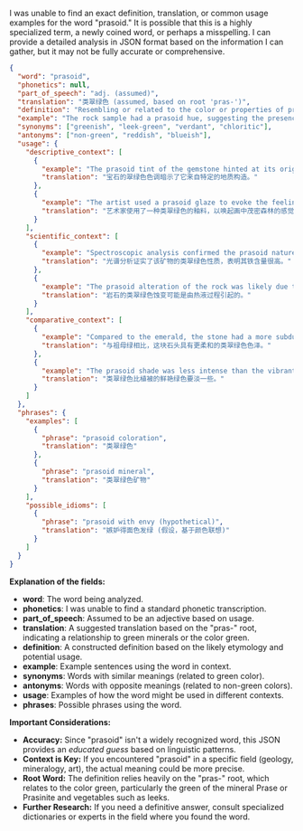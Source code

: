I was unable to find an exact definition, translation, or common usage examples for the word "prasoid." It is possible that this is a highly specialized term, a newly coined word, or perhaps a misspelling. I can provide a detailed analysis in JSON format based on the information I can gather, but it may not be fully accurate or comprehensive.

```json
{
  "word": "prasoid",
  "phonetics": null,
  "part_of_speech": "adj. (assumed)",
  "translation": "类翠绿色 (assumed, based on root 'pras-')",
  "definition": "Resembling or related to the color or properties of prasinite or a similar green mineral. (This definition is based on the root 'pras-', which relates to leek-green or green minerals.)",
  "example": "The rock sample had a prasoid hue, suggesting the presence of certain minerals.",
  "synonyms": ["greenish", "leek-green", "verdant", "chloritic"],
  "antonyms": ["non-green", "reddish", "blueish"],
  "usage": {
    "descriptive_context": [
      {
        "example": "The prasoid tint of the gemstone hinted at its origin within a specific geological formation.",
        "translation": "宝石的翠绿色色调暗示了它来自特定的地质构造。"
      },
      {
        "example": "The artist used a prasoid glaze to evoke the feeling of a lush forest in the painting.",
        "translation": "艺术家使用了一种类翠绿色的釉料，以唤起画中茂密森林的感觉。"
      }
    ],
    "scientific_context": [
      {
        "example": "Spectroscopic analysis confirmed the prasoid nature of the mineral, indicating a high iron content.",
        "translation": "光谱分析证实了该矿物的类翠绿色性质，表明其铁含量很高。"
      },
      {
        "example": "The prasoid alteration of the rock was likely due to hydrothermal processes.",
        "translation": "岩石的类翠绿色蚀变可能是由热液过程引起的。"
      }
    ],
    "comparative_context": [
      {
        "example": "Compared to the emerald, the stone had a more subdued, prasoid coloration.",
        "translation": "与祖母绿相比，这块石头具有更柔和的类翠绿色色泽。"
      },
      {
        "example": "The prasoid shade was less intense than the vibrant green of the vegetation.",
        "translation": "类翠绿色比植被的鲜艳绿色要淡一些。"
      }
    ]
  },
  "phrases": {
    "examples": [
      {
        "phrase": "prasoid coloration",
        "translation": "类翠绿色"
      },
      {
        "phrase": "prasoid mineral",
        "translation": "类翠绿色矿物"
      }
    ],
    "possible_idioms": [
      {
        "phrase": "prasoid with envy (hypothetical)",
        "translation": "嫉妒得面色发绿 (假设，基于颜色联想)"
      }
    ]
  }
}
```

**Explanation of the fields:**

*   **word**: The word being analyzed.
*   **phonetics**:  I was unable to find a standard phonetic transcription.
*   **part\_of\_speech**:  Assumed to be an adjective based on usage.
*   **translation**: A suggested translation based on the "pras-" root, indicating a relationship to green minerals or the color green.
*   **definition**:  A constructed definition based on the likely etymology and potential usage.
*   **example**: Example sentences using the word in context.
*   **synonyms**: Words with similar meanings (related to green color).
*   **antonyms**: Words with opposite meanings (related to non-green colors).
*   **usage**: Examples of how the word might be used in different contexts.
*   **phrases**:  Possible phrases using the word.

**Important Considerations:**

*   **Accuracy:**  Since "prasoid" isn't a widely recognized word, this JSON provides an *educated guess* based on linguistic patterns.
*   **Context is Key:** If you encountered "prasoid" in a specific field (geology, mineralogy, art), the actual meaning could be more precise.
*   **Root Word:**  The definition relies heavily on the "pras-" root, which relates to the color green, particularly the green of the mineral Prase or Prasinite and vegetables such as leeks.
*   **Further Research:** If you need a definitive answer, consult specialized dictionaries or experts in the field where you found the word.
 